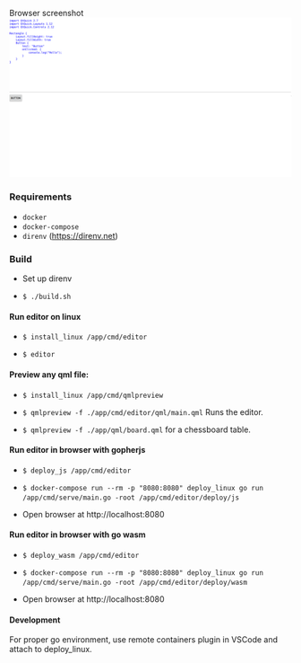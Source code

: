 Browser screenshot
![Browser](/screenshot.png "Browser")

### Requirements

- `docker`
- `docker-compose`
- `direnv` (https://direnv.net)

### Build
* Set up direnv

* `$ ./build.sh`

#### Run editor on linux
* `$ install_linux /app/cmd/editor`

* `$ editor`

#### Preview any qml file:
* `$ install_linux /app/cmd/qmlpreview`

* `$ qmlpreview -f ./app/cmd/editor/qml/main.qml` Runs the editor.

* `$ qmlpreview -f ./app/qml/board.qml` for a chessboard table.


#### Run editor in browser with gopherjs

* `$ deploy_js /app/cmd/editor`

* `$ docker-compose run --rm -p "8080:8080" deploy_linux go run /app/cmd/serve/main.go -root /app/cmd/editor/deploy/js`

* Open browser at http://localhost:8080

#### Run editor in browser with go wasm

* `$ deploy_wasm /app/cmd/editor`

* `$ docker-compose run --rm -p "8080:8080" deploy_linux go run /app/cmd/serve/main.go -root /app/cmd/editor/deploy/wasm`

* Open browser at http://localhost:8080

#### Development

For proper go environment, use remote containers plugin in VSCode and attach to deploy_linux.
